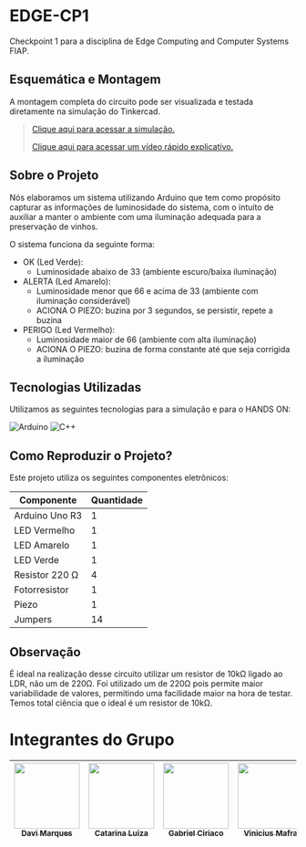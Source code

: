 # EDGE-CP1

Checkpoint 1 para a disciplina de Edge Computing and Computer Systems FIAP.

## Esquemática e Montagem

A montagem completa do circuito pode ser visualizada e testada diretamente na simulação do Tinkercad.  
> [Clique aqui para acessar a simulação.](https://www.tinkercad.com/things/j51QYpTMhE4-cp-1-edge)
> 
> [Clique aqui para acessar um vídeo rápido explicativo.](https://www.youtube.com/watch?v=CTHkOQF_GoQ)

## Sobre o Projeto

Nós elaboramos um sistema utilizando Arduino que tem como propósito capturar as informações de luminosidade do sistema, com o intuito de auxiliar a manter o ambiente com uma iluminação adequada para a preservação de vinhos. 

O sistema funciona da seguinte forma:

- OK (Led Verde):
  - Luminosidade abaixo de 33 (ambiente escuro/baixa iluminação)
- ALERTA (Led Amarelo):
  - Luminosidade menor que 66 e acima de 33 (ambiente com iluminação considerável)
  - ACIONA O PIEZO: buzina por 3 segundos, se persistir, repete a buzina
- PERIGO (Led Vermelho):
  - Luminosidade maior de 66 (ambiente com alta iluminação)
  - ACIONA O PIEZO: buzina de forma constante até que seja corrigida a iluminação

## Tecnologias Utilizadas

Utilizamos as seguintes tecnologias para a simulação e para o HANDS ON:

![Arduino](https://img.shields.io/badge/-Arduino-00979D?style=for-the-badge&logo=Arduino&logoColor=white)
![C++](https://img.shields.io/badge/c++-%2300599C.svg?style=for-the-badge&logo=c%2B%2B&logoColor=white)

## Como Reproduzir o Projeto?

Este projeto utiliza os seguintes componentes eletrônicos:

| Componente  | Quantidade |
| ------------- | ------------- |
| Arduino Uno R3  | 1  |
| LED Vermelho  | 1  |
| LED Amarelo  | 1  |
| LED Verde  | 1  |
| Resistor 220 Ω  | 4 |
| Fotorresistor  | 1  |
| Piezo  | 1  |
| Jumpers  | 14  |

## Observação
É ideal na realização desse circuito utilizar um resistor de 10kΩ ligado ao LDR, não um de 220Ω. Foi utilizado um de 220Ω pois permite maior variabilidade de valores, permitindo uma facilidade maior na hora de testar. Temos total ciência que o ideal é um resistor de 10kΩ.

# Integrantes do Grupo  

| [<img loading="lazy" src="https://github.com/DaviMunhoz1005.png" width=115><br><sub>Davi Marques</sub>](https://github.com/DaviMunhoz1005) |  [<img loading="lazy" src="https://github.com/catvergueiro.png" width=115><br><sub>Catarina Luiza</sub>](https://github.com/catvergueiro) |  [<img loading="lazy" src="https://github.com/Gabsgc01.png" width=115><br><sub>Gabriel Ciriaco</sub>](https://github.com/Gabsgc01) | [<img loading="lazy" src="https://github.com/Mafraaa.png" width=115><br><sub>Vinicius Mafra</sub>](https://github.com/Mafraaa) | [<img loading="lazy" src="https://github.com/MariFranca.png" width=115><br><sub>Mariana Franca</sub>](https://github.com/MariFranca) | 
| :---: | :---: | :---: | :---: | :---: |
